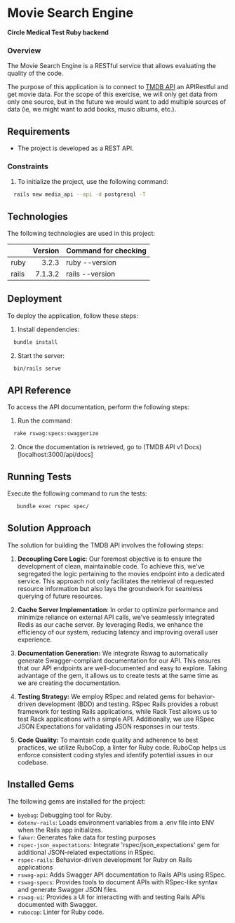 # Movie Search Engine
**Circle Medical Test Ruby backend**

### Overview

The Movie Search Engine is a RESTful service that allows evaluating the quality of the code.

The purpose of this application is to connect to [TMDB API](https://developer.themoviedb.org/docs/getting-started) an APIRestful and get movie data. For the scope of this exercise, we will only get data from only one source, but in the future we would want to add multiple sources of data (ie, we might want to add books, music albums, etc.).

## Requirements

* The project is developed as a REST API.

### Constraints

1. To initialize the project, use the following command:

```bash
  rails new media_api --api -d postgresql -T
```

## Technologies

The following technologies are used in this project:

||Version|Command for checking
|-|-:|-|
|ruby|3.2.3|ruby --version|
|rails|7.1.3.2|rails --version|

## Deployment

To deploy the application, follow these steps:

1. Install dependencies:

```bash
  bundle install
```

2. Start the server:

```bash
  bin/rails serve
```

## API Reference

To access the API documentation, perform the following steps:

1. Run the command:

```bash
  rake rswag:specs:swaggerize
```

2. Once the documentation is retrieved, go to (TMDB API v1 Docs)[localhost:3000/api/docs]

## Running Tests

Execute the following command to run the tests:

```bash
   bundle exec rspec spec/
```

## Solution Approach

The solution for building the TMDB API involves the following steps:

1. **Decoupling Core Logic**: Our foremost objective is to ensure the development of clean, maintainable code. To achieve this, we've segregated the logic pertaining to the movies endpoint into a dedicated service. This approach not only facilitates the retrieval of requested resource information but also lays the groundwork for seamless querying of future resources.

2. **Cache Server Implementation**: In order to optimize performance and minimize reliance on external API calls, we've seamlessly integrated Redis as our cache server. By leveraging Redis, we enhance the efficiency of our system, reducing latency and improving overall user experience.

2. **Documentation Generation:** We integrate Rswag to automatically generate Swagger-compliant documentation for our API. This ensures that our API endpoints are well-documented and easy to explore. Taking advantage of the gem, it allows us to create tests at the same time as we are creating the documentation.

3. **Testing Strategy:** We employ RSpec and related gems for behavior-driven development (BDD) and testing. RSpec Rails provides a robust framework for testing Rails applications, while Rack Test allows us to test Rack applications with a simple API. Additionally, we use RSpec JSON Expectations for validating JSON responses in our tests.

4. **Code Quality:** To maintain code quality and adherence to best practices, we utilize RuboCop, a linter for Ruby code. RuboCop helps us enforce consistent coding styles and identify potential issues in our codebase.

## Installed Gems

The following gems are installed for the project:

- `byebug`: Debugging tool for Ruby.
- `dotenv-rails`: Loads environment variables from a .env file into ENV when the Rails app initializes.
- `faker`: Generates fake data for testing purposes
- `rspec-json_expectations`: Integrate 'rspec/json_expectations' gem for additional JSON-related expectations in RSpec.
- `rspec-rails`: Behavior-driven development for Ruby on Rails applications
- `rswag-api`: Adds Swagger API documentation to Rails APIs using RSpec.
- `rswag-specs`: Provides tools to document APIs with RSpec-like syntax and generate Swagger JSON files.
- `rswag-ui`: Provides a UI for interacting with and testing Rails APIs documented with Swagger.
- `rubocop`: Linter for Ruby code.
